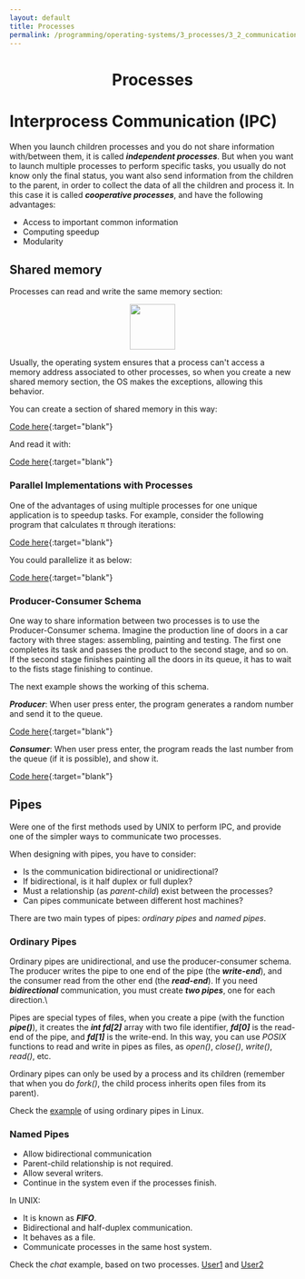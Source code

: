 ```yaml
---
layout: default
title: Processes
permalink: /programming/operating-systems/3_processes/3_2_communication
---
```


<h1 style="text-align: center;">Processes</h1>

# Interprocess Communication (IPC)

When you launch children processes and you do not share information with/between them, it is called ***independent processes***. But when you want to launch multiple processes to perform specific tasks, you usually do not know only the final status, you want also send information from the children to the parent, in order to collect the data of all the children and process it. In this case it is called ***cooperative processes***, and have the following advantages:

* Access to important common information
* Computing speedup
* Modularity

##  Shared memory

Processes can read and write the same memory section:

<div style="text-align:center">
  <img style="width: 80;" src ="/cstopics/assets/img/programming/os/3_shared_memory.png" />
</div>

Usually, the operating system ensures that a process can't access a memory address associated to other processes, so when you create a new shared memory section, the OS makes the exceptions, allowing this behavior.

You can create a section of shared memory in this way:

[Code here](https://github.com/cstopics/cstopics/blob/gh-pages/assets/code/os/smem_producer.cpp){:target="blank"}

And read it with:

[Code here](https://github.com/cstopics/cstopics/blob/gh-pages/assets/code/os/smem_consumer.cpp){:target="blank"}

### Parallel Implementations with Processes

One of the advantages of using multiple processes for one unique application is to speedup tasks. For example, consider the following program that calculates &pi; through iterations:

[Code here](https://github.com/cstopics/cstopics/blob/gh-pages/assets/code/os/pi.cpp){:target="blank"}

You could parallelize it as below:

[Code here](https://github.com/cstopics/cstopics/blob/gh-pages/assets/code/os/pi_n_processes.cpp){:target="blank"}

### Producer-Consumer Schema

One way to share information between two processes is to use the Producer-Consumer schema. Imagine the production line of doors in a car factory with three stages: assembling, painting and testing. The first one completes its task and passes the product to the second stage, and so on. If the second stage finishes painting all the doors in its queue, it has to wait to the fists stage finishing to continue.

The next example shows the working of this schema.

***Producer***: When user press enter, the program generates a random number and send it to the queue.

[Code here](https://github.com/cstopics/cstopics/blob/gh-pages/assets/code/os/queue_producer.cpp){:target="blank"}

***Consumer***: When user press enter, the program reads the last number from the queue (if it is possible), and show it.

[Code here](https://github.com/cstopics/cstopics/blob/gh-pages/assets/code/os/queue_consumer.cpp){:target="blank"}

##  Pipes

Were one of the first methods used by UNIX to perform IPC, and provide one of the simpler ways to communicate two processes.

When designing with pipes, you have to consider:

* Is the communication bidirectional or unidirectional?
* If bidirectional, is it half duplex or full duplex?
* Must a relationship (as *parent-child*) exist between the processes?
* Can pipes communicate between different host machines?

There are two main types of pipes: *ordinary pipes* and *named pipes*.

### Ordinary Pipes

Ordinary pipes are unidirectional, and use the producer-consumer schema. The producer writes the pipe to one end of the pipe (the ***write-end***), and the consumer read from the other end (the ***read-end***). If you need ***bidirectional*** communication, you must create ***two pipes***, one for each direction.\

Pipes are special types of files, when you create a pipe (with the function ***pipe()***), it creates the ***int fd[2]*** array with two file identifier, ***fd[0]*** is the read-end of the pipe, and ***fd[1]*** is the write-end.
In this way, you can use *POSIX* functions to read and write in pipes as files, as *open()*, *close()*, *write()*, *read()*, etc.

Ordinary pipes can only be used by a process and its children (remember that when you do *fork()*, the child
process inherits open files from its parent).

Check the [example](https://github.com/cstopics/cstopics/blob/gh-pages/assets/code/os/ordinary_pipes.cpp) of using ordinary pipes in Linux.

### Named Pipes

* Allow bidirectional communication
* Parent-child relationship is not required.
* Allow several writers.
* Continue in the system even if the processes finish.

In UNIX:

* It is known as ***FIFO***.
* Bidirectional and half-duplex communication.
* It behaves as a file.
* Communicate processes in the same host system.

Check the *chat* example, based on two processes. [User1](https://github.com/cstopics/cstopics/blob/gh-pages/assets/code/os/5namedPipe_p11.cpp) and [User2](https://github.com/cstopics/cstopics/blob/gh-pages/assets/code/os/5namedPipe_p22.cpp)
